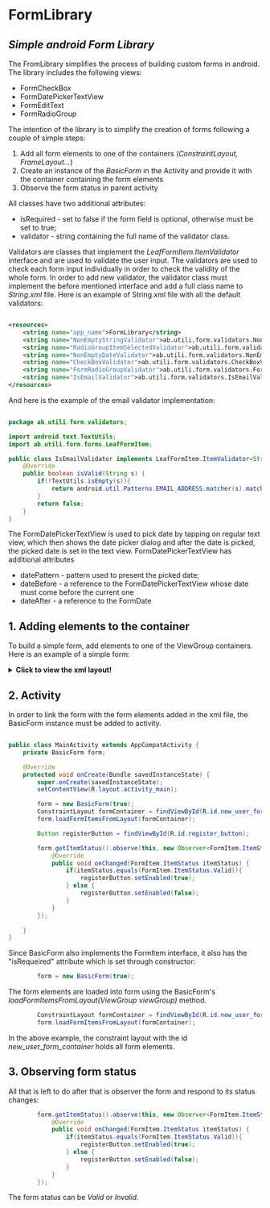 # FormLibrary
## _Simple android Form Library_

The FromLibrary simplifies the process of building custom forms in android. The library includes the following views:

- FormCheckBox
- FormDatePickerTextView
- FormEditText
- FormRadioGroup

The intention of the library is to simplify the creation of forms following a couple of simple steps:

1. Add all form elements to one of the containers (_ConstraintLayout, FrameLayout..._)
2. Create an instance of the _BasicForm_ in the Activity and provide it with the container containing the form elements
3. Observe the form status in parent activity


All classes have two additional attributes:

- isRequired - set to false if the form field is optional, otherwise must be set to true;
- validator - string containing the full name of the validator class.

Validators are classes that implement the *LeafFormItem.ItemValidator<T>* interface and are used to validate the user input. The validators are used to check each form input individually in order to check the validity of the whole form. In order to add new validator, the validator class must implement the before mentioned interface and add a full class name to *String.xml* file. Here is an example of String.xml file with all the default validators:

```xml

<resources>
    <string name="app_name">FormLibrary</string>
    <string name="NonEmptyStringValidator">ab.utili.form.validators.NonEmptyStringValidator</string>
    <string name="RadioGroupItemSelectedValidator">ab.utili.form.validators.RadioGroupValueSelectedValidator</string>
    <string name="NonEmptyDateValidator">ab.utili.form.validators.NonEmptyDateValidator</string>
    <string name="CheckBoxValidator">ab.utili.form.validators.CheckBoxValidator</string>
    <string name="FormRadioGroupValidator">ab.utili.form.validators.FormRadioGroupValidator</string>
    <string name="IsEmailValidator">ab.utili.form.validators.IsEmailValidator</string>
</resources>

```

And here is the example of the email validator implementation:

```java

package ab.utili.form.validators;

import android.text.TextUtils;
import ab.utili.form.forms.LeafFormItem;

public class IsEmailValidator implements LeafFormItem.ItemValidator<String> {
    @Override
    public boolean isValid(String s) {
        if(!TextUtils.isEmpty(s)){
            return android.util.Patterns.EMAIL_ADDRESS.matcher(s).matches();
        }
        return false;
    }
}

```


The FormDatePickerTextView is used to pick date by tapping on regular text view, which then shows the date picker dialog and after the date is picked, the picked date is set in the text view. FormDatePickerTextView has additional attributes

- datePattern - pattern used to present the picked date;
- dateBefore - a reference to the FormDatePickerTextView whose date must come before the current one
- dateAfter - a reference to the FormDate



## 1. Adding elements to the container
To build a simple form, add elements to one of the ViewGroup containers. Here is an example of a simple form:

<details>
  <summary><b>Click to view the xml layout!</b></summary>
  
```xml
<?xml version="1.0" encoding="utf-8"?>
<ConstraintLayout xmlns:android="http://schemas.android.com/apk/res/android"
    xmlns:app="http://schemas.android.com/apk/res-auto"
    xmlns:tools="http://schemas.android.com/tools"
    android:id="@+id/new_user_form_container"
    android:layout_width="match_parent"
    android:layout_height="match_parent"
    tools:context=".MainActivity">

    <FormEditText
        android:id="@+id/first_name_et"
        style="@style/form_edit_text_style"
        app:layout_constraintTop_toTopOf="parent"
        app:layout_constraintStart_toStartOf="parent"
        android:hint="*First Name"
        app:isRequired="true"
        app:validator="@string/NonEmptyStringValidator"/>

    <FormEditText
        android:id="@+id/middle_name_et"
        android:layout_width="150sp"
        android:layout_height="wrap_content"
        app:layout_constraintTop_toBottomOf="@id/first_name_et"
        app:layout_constraintStart_toStartOf="parent"
        android:layout_marginLeft="8dp"
        android:layout_marginTop="16dp"
        android:hint="Middle Name"
        />

    <FormEditText
        android:id="@+id/last_name_et"
        style="@style/form_edit_text_style"
        app:layout_constraintTop_toBottomOf="@id/middle_name_et"
        app:layout_constraintStart_toStartOf="parent"
        android:layout_marginLeft="8dp"
        android:hint="*Last Name"
        app:isRequired="true"
        android:inputType="text"
        app:validator="@string/IsEmailValidator"/>
    

    <FormDatePickerTextView
        android:id="@+id/start_date"
        android:layout_width="150sp"
        android:layout_height="wrap_content"
        android:hint="Start date"
        app:layout_constraintTop_toBottomOf="@id/last_name_et"
        app:layout_constraintStart_toStartOf="parent"
        android:padding="6dp"
        android:background="@drawable/underline"
        android:layout_marginLeft="8dp"
        android:textSize="20dp"
        android:layout_marginTop="16dp"
        app:isRequired="true"
        app:validator="@string/NonEmptyDateValidator"
        app:datePattern="dd / MM / yyyy"/>

    <FormDatePickerTextView
        android:id="@+id/end_date"
        android:layout_width="150sp"
        android:layout_height="wrap_content"
        android:hint="End date"
        app:layout_constraintTop_toBottomOf="@id/start_date"
        app:layout_constraintStart_toStartOf="parent"
        android:padding="6dp"
        android:layout_marginTop="16dp"
        android:background="@drawable/underline"
        android:layout_marginLeft="8dp"
        android:textSize="20dp"
        app:isRequired="true"
        app:validator="@string/NonEmptyDateValidator"
        app:datePattern="dd / MM / yyyy"/>

    <TextView
        android:id="@+id/terms_conditinos_tv"
        android:layout_width="wrap_content"
        android:layout_height="wrap_content"
        app:layout_constraintStart_toStartOf="parent"
        app:layout_constraintTop_toBottomOf="@id/end_date"
        android:layout_marginTop="32dp"
        android:layout_marginLeft="8dp"
        android:text="*By checking this you \nagree to Terms and Conditions"/>

    <FormCheckBox
        android:id="@+id/form_check_box"
        android:layout_width="40dp"
        android:layout_height="40dp"
        app:layout_constraintTop_toTopOf="@id/terms_conditinos_tv"
        app:layout_constraintBottom_toBottomOf="@id/terms_conditinos_tv"
        app:layout_constraintStart_toEndOf="@id/terms_conditinos_tv"
        app:isRequired="true"
        android:buttonTint="@color/brand_text_color_highlighted"
        app:validator="@string/CheckBoxValidator"
        android:layout_marginLeft="8dp"/>

    <AppCompatButton
        android:id="@+id/register_button"
        android:layout_width="wrap_content"
        android:layout_height="wrap_content"
        android:text="Register"
        app:layout_constraintTop_toBottomOf="@id/form_check_box"
        app:layout_constraintStart_toStartOf="parent"
        app:layout_constraintEnd_toEndOf="parent"
        android:padding="4dp"
        android:layout_marginTop="20dp"
        android:textColor="@drawable/custom_button_text_color"
        android:fontFamily="@font/pfbeausansproregular"
        android:enabled="false"
        android:background="@drawable/custom_button"/>
</ConstraintLayout>

      
``` 
</details>


## 2. Activity

In order to link the form with the form elements added in the xml file, the BasicForm instance must be added to activity.


```java

public class MainActivity extends AppCompatActivity {
    private BasicForm form;

    @Override
    protected void onCreate(Bundle savedInstanceState) {
        super.onCreate(savedInstanceState);
        setContentView(R.layout.activity_main);

        form = new BasicForm(true);
        ConstraintLayout formContainer = findViewById(R.id.new_user_form_container);
        form.loadFormItemsFromLayout(formContainer);

        Button registerButton = findViewById(R.id.register_button);

        form.getItemStatus().observe(this, new Observer<FormItem.ItemStatus>() {
            @Override
            public void onChanged(FormItem.ItemStatus itemStatus) {
                if(itemStatus.equals(FormItem.ItemStatus.Valid)){
                    registerButton.setEnabled(true);
                } else {
                    registerButton.setEnabled(false);
                }
            }
        });

    }
}

``` 

Since BasicForm also implements the FormItem interface, it also has the "isRequeired" attribute which is set through constructor:

```java
        form = new BasicForm(true);
``` 

The form elements are loaded into form using the BasicForm's *loadFormItemsFromLayout(ViewGroup viewGroup)* method.

```java
        ConstraintLayout formContainer = findViewById(R.id.new_user_form_container);
        form.loadFormItemsFromLayout(formContainer);
``` 

In the above example, the constraint layout with the id *new_user_form_container* holds all form elements.

## 3. Observing form status
    
All that is left to do after that is observer the form and respond to its status changes:

```java
        form.getItemStatus().observe(this, new Observer<FormItem.ItemStatus>() {
            @Override
            public void onChanged(FormItem.ItemStatus itemStatus) {
                if(itemStatus.equals(FormItem.ItemStatus.Valid)){
                    registerButton.setEnabled(true);
                } else {
                    registerButton.setEnabled(false);
                }
            }
        });
``` 

The form status can be *Valid* or *Invalid*. 






